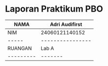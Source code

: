 # Laporan Praktikum PBO
| NAMA | Adri Audifirst |
|------|----------------|
| NIM | 24060121140152 |
|-----|----------------|
| RUANGAN | Lab A |
|---------|-------|
